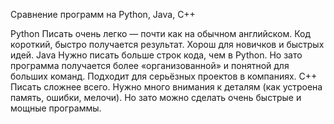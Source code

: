 Сравнение программ на Python, Java, C++

Python 
Писать очень легко — почти как на обычном английском.
Код короткий, быстро получается результат.
Хорош для новичков и быстрых идей.
Java 
Нужно писать больше строк кода, чем в Python.
Но зато программа получается более «организованной» и понятной для больших команд.
Подходит для серьёзных проектов в компаниях.
C++ 
Писать сложнее всего.
Нужно много внимания к деталям (как устроена память, ошибки, мелочи).
Но зато можно сделать очень быстрые и мощные программы.
